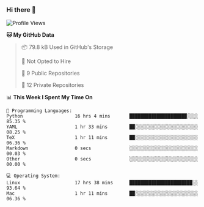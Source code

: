 ### Hi there 👋

<!--
**huayuan4396/huayuan4396** is a ✨ _special_ ✨ repository because its `README.md` (this file) appears on your GitHub profile.

Here are some ideas to get you started:

- 🔭 I’m currently working on ...
- 🌱 I’m currently learning ...
- 👯 I’m looking to collaborate on ...
- 🤔 I’m looking for help with ...
- 💬 Ask me about ...
- 📫 How to reach me: ...
- 😄 Pronouns: ...
- ⚡ Fun fact: ...
-->

<!--START_SECTION:waka-->
![Profile Views](http://img.shields.io/badge/Profile%20Views-0-blue)

**🐱 My GitHub Data** 

> 📦 79.8 kB Used in GitHub's Storage 
 > 
> 🚫 Not Opted to Hire
 > 
> 📜 9 Public Repositories 
 > 
> 🔑 12 Private Repositories 
 > 
📊 **This Week I Spent My Time On** 

```text
💬 Programming Languages: 
Python                   16 hrs 4 mins       █████████████████████░░░░   85.35 % 
YAML                     1 hr 33 mins        ██░░░░░░░░░░░░░░░░░░░░░░░   08.25 % 
TeX                      1 hr 11 mins        ██░░░░░░░░░░░░░░░░░░░░░░░   06.36 % 
Markdown                 0 secs              ░░░░░░░░░░░░░░░░░░░░░░░░░   00.03 % 
Other                    0 secs              ░░░░░░░░░░░░░░░░░░░░░░░░░   00.00 % 

💻 Operating System: 
Linux                    17 hrs 38 mins      ███████████████████████░░   93.64 % 
Mac                      1 hr 11 mins        ██░░░░░░░░░░░░░░░░░░░░░░░   06.36 % 
```


<!--END_SECTION:waka-->
